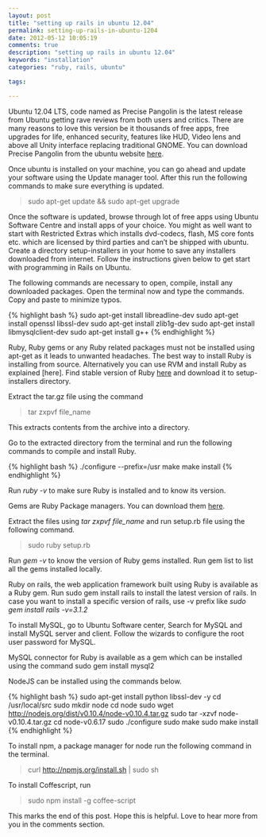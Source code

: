 ```yaml
---
layout: post
title: "setting up rails in ubuntu 12.04"
permalink: setting-up-rails-in-ubuntu-1204
date: 2012-05-12 10:05:19
comments: true
description: "setting up rails in ubuntu 12.04"
keywords: "installation"
categories: "ruby, rails, ubuntu"

tags:

---
```


Ubuntu 12.04 LTS, code named as Precise Pangolin is the latest release from Ubuntu getting rave reviews from both users and critics. There are many reasons to love this version be it thousands of free apps, free upgrades for life, enhanced security, features like HUD, Video lens and above all Unity interface replacing traditional GNOME. You can download Precise Pangolin from the ubuntu website [here](http://http//www.ubuntu.com/download "Ubuntu").

Once ubuntu is installed on your machine, you can go ahead and update your software using the Update manager tool. After this run the following commands to make sure everything is updated.

> sudo apt-get update && sudo apt-get upgrade

Once the software is updated, browse through lot of free apps using Ubuntu Software Centre and install apps of your choice. You might as well want to start with Restricted Extras which installs dvd-codecs, flash, MS core fonts etc. which are licensed by third parties and can’t be shipped with ubuntu. Create a directory setup-installers in your home to save any installers downloaded from internet. Follow the instructions given below to get start with programming in Rails on Ubuntu.

The following commands are necessary to open, compile, install any downloaded packages. Open the terminal now and type the  commands. Copy and paste to minimize typos.

{% highlight bash %}
sudo apt-get install libreadline-dev
sudo apt-get install openssl libssl-dev
sudo apt-get install zlib1g-dev
sudo apt-get install libmysqlclient-dev
sudo apt-get install g++
{% endhighlight %} 

Ruby, Ruby gems or any Ruby related packages must not be installed using apt-get as it leads to unwanted headaches. The best way to install Ruby is installing from source. Alternatively you can use RVM and install Ruby as explained [here]. Find stable version of Ruby [here](ftp://ftp.ruby-lang.org/pub/ruby/1.9/ "Ruby")  and download it to setup-installers directory.

Extract the tar.gz file using the command

> tar zxpvf file_name

This extracts contents from the archive into a directory.

Go to the extracted directory from the terminal and run the following commands to compile and install Ruby.

{% highlight bash %}
./configure --prefix=/usr
make
make install
{% endhighlight %} 

Run *ruby -v*  to make sure Ruby is installed and to know its version.

Gems are Ruby Package managers. You can download them [here](http://rubygems.org/pages/download).

Extract the files using *tar zxpvf file_name* and run setup.rb file using the following command.

> sudo ruby setup.rb

Run *gem -v*  to know the version of Ruby gems installed. Run gem list to list all the gems installed locally.

Ruby on rails, the web application framework built using Ruby is available as a Ruby gem. Run sudo gem install rails to install the latest version of rails. In case you want to install a specific version of rails, use -v prefix like *sudo gem install rails -v=3.1.2*

To install MySQL, go to Ubuntu Software center, Search for MySQL and install MySQL server and client. Follow the wizards to configure the root user password for MySQL.

MySQL connector for Ruby is available as a gem which can be installed using the command sudo gem install mysql2

NodeJS can be installed using the commands below.

{% highlight bash %}
sudo apt-get install python libssl-dev -y
cd /usr/local/src
sudo mkdir node
cd node
sudo wget http://nodejs.org/dist/v0.10.4/node-v0.10.4.tar.gz
sudo tar -xzvf node-v0.10.4.tar.gz
cd node-v0.6.17
sudo ./configure
sudo make
sudo make install
{% endhighlight %} 

To install npm, a package manager for node run the following command in the terminal.

> curl http://npmjs.org/install.sh | sudo sh

To install Coffescript, run    

> sudo npm install -g coffee-script

This marks the end of this post. Hope this is helpful. Love to hear more from you in the comments section.

